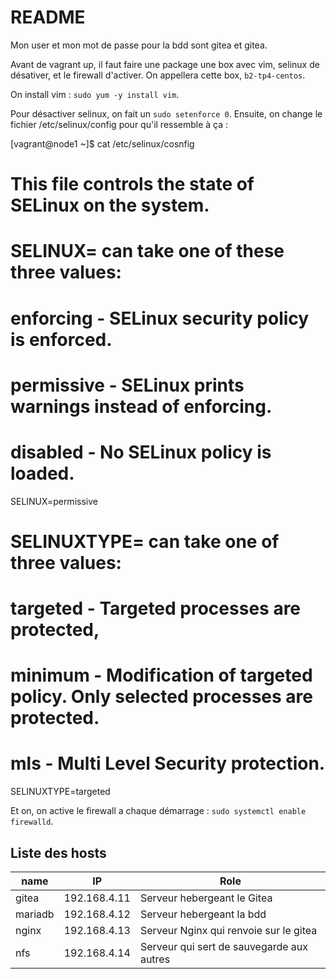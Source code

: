 # README

Mon user et mon mot de passe pour la bdd sont gitea et gitea.

Avant de vagrant up, il faut faire une package une box avec vim, selinux de désativer, et le firewall d'activer. On appellera cette box, `b2-tp4-centos`.

On install vim : `sudo yum -y install vim`.

Pour désactiver selinux, on fait un `sudo setenforce 0`. Ensuite, on change le fichier /etc/selinux/config pour qu'il ressemble à ça :

[vagrant@node1 ~]$ cat /etc/selinux/cosnfig

# This file controls the state of SELinux on the system.
# SELINUX= can take one of these three values:
#     enforcing - SELinux security policy is enforced.
#     permissive - SELinux prints warnings instead of enforcing.
#     disabled - No SELinux policy is loaded.
SELINUX=permissive
# SELINUXTYPE= can take one of three values:
#     targeted - Targeted processes are protected,
#     minimum - Modification of targeted policy. Only selected processes are protected.
#     mls - Multi Level Security protection.
SELINUXTYPE=targeted

Et on, on active le firewall a chaque démarrage : `sudo systemctl enable firewalld`.

## Liste des hosts

| name | IP   | Role |
| ---- | ---- | ---- |
| gitea|192.168.4.11|Serveur hebergeant le Gitea|
| mariadb|192.168.4.12|Serveur hebergeant la bdd|
| nginx|192.168.4.13|Serveur Nginx qui renvoie sur le gitea|
| nfs|192.168.4.14|Serveur qui sert de sauvegarde aux autres|